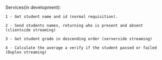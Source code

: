 Services(in development):

    1 - Get student name and id (normal requisition).
    
    2 - Send students names, returning who is present and absent (clientside streaming)
    
    3 - Get student grade in descending order (serverside streaming)
    
    4 - Calculate the average a verify if the student passed or failed (Duplex streaming)
